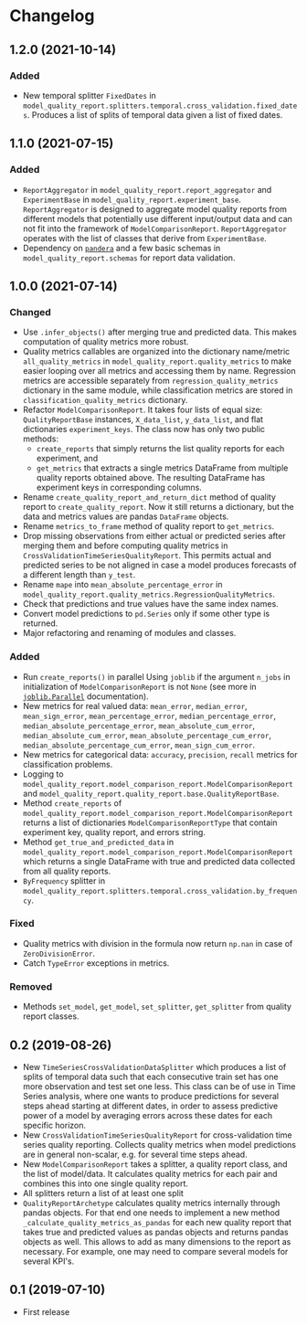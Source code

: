 # Changelog

## 1.2.0 (2021-10-14)
### Added
- New temporal splitter `FixedDates` in `model_quality_report.splitters.temporal.cross_validation.fixed_dates`. Produces a list of splits of temporal data given a list of fixed dates.

## 1.1.0 (2021-07-15)
### Added
- `ReportAggregator` in `model_quality_report.report_aggregator` and `ExperimentBase` in `model_quality_report.experiment_base`. `ReportAggregator` is designed to aggregate model quality reports from different models that potentially use different input/output data and can not fit into the framework of `ModelComparisonReport`. `ReportAggregator` operates with the list of classes that derive from `ExperimentBase`.   
- Dependency on [`pandera`](https://pandera.readthedocs.io/) and a few basic schemas in `model_quality_report.schemas` for report data validation.

## 1.0.0 (2021-07-14)
### Changed
- Use `.infer_objects()` after merging true and predicted data. This makes computation of quality metrics more robust.
- Quality metrics callables are organized into the dictionary name/metric `all_quality_metrics` in `model_quality_report.quality_metrics` to make easier looping over all metrics and accessing them by name. Regression metrics are accessible separately from `regression_quality_metrics` dictionary in the same module, while classification metrics are stored in `classification_quality_metrics` dictionary.
- Refactor `ModelComparisonReport`. It takes four lists of equal size: `QualityReportBase` instances, `X_data_list`, `y_data_list`, and flat dictionaries `experiment_keys`. The class now has only two public methods:
  - `create_reports` that simply returns the list quality reports for each experiment, and
  - `get_metrics` that extracts a single metrics DataFrame from multiple quality reports obtained above. The resulting DataFrame has experiment keys in corresponding columns. 
- Rename `create_quality_report_and_return_dict` method of quality report to `create_quality_report`. Now it still returns a dictionary, but the data and metrics values are pandas `DataFrame` objects.
- Rename `metrics_to_frame` method  of quality report to `get_metrics`.
- Drop missing observations from either actual or predicted series after merging them and before computing quality metrics in `CrossValidationTimeSeriesQualityReport`. This permits actual and predicted series to be not aligned in case a model produces forecasts of a different length than `y_test`. 
- Rename `mape` into `mean_absolute_percentage_error` in `model_quality_report.quality_metrics.RegressionQualityMetrics`.
- Check that predictions and true values have the same index names.
- Convert model predictions to `pd.Series` only if some other type is returned.
- Major refactoring and renaming of modules and classes.
### Added
- Run `create_reports()` in parallel Using `joblib` if the argument `n_jobs` in initialization of `ModelComparisonReport` is not `None` (see more in [`joblib.Parallel`](https://joblib.readthedocs.io/en/latest/generated/joblib.Parallel.html) documentation).
- New metrics for real valued data: `mean_error`, `median_error`, `mean_sign_error`, `mean_percentage_error`, `median_percentage_error`, `median_absolute_percentage_error`, `mean_absolute_cum_error`, `median_absolute_cum_error`, `mean_absolute_percentage_cum_error`, `median_absolute_percentage_cum_error`, `mean_sign_cum_error`. 
- New metrics for categorical data: `accuracy`, `precision`, `recall` metrics for classification problems.
- Logging to `model_quality_report.model_comparison_report.ModelComparisonReport` and `model_quality_report.quality_report.base.QualityReportBase`.
- Method `create_reports` of `model_quality_report.model_comparison_report.ModelComparisonReport` returns a list of dictionaries `ModelComparisonReportType` that contain experiment key, quality report, and errors string.
- Method `get_true_and_predicted_data` in `model_quality_report.model_comparison_report.ModelComparisonReport` which returns a single DataFrame with true and predicted data collected from all quality reports.
- `ByFrequency` splitter in `model_quality_report.splitters.temporal.cross_validation.by_frequency`.
### Fixed
- Quality metrics with division in the formula now return `np.nan` in case of `ZeroDivisionError`. 
- Catch `TypeError` exceptions in metrics.
### Removed
- Methods `set_model`, `get_model`, `set_splitter`, `get_splitter` from quality report classes.

## 0.2 (2019-08-26)
- New `TimeSeriesCrossValidationDataSplitter` which produces a list of splits of temporal data such that each consecutive train set has one more observation and test set one less. This class can be of use in Time Series analysis, where one wants to produce predictions for several steps ahead starting at different dates, in order to assess predictive power of a model by averaging errors across these dates for each specific horizon.
- New `CrossValidationTimeSeriesQualityReport` for cross-validation time series quality reporting. Collects quality metrics when model predictions are in general non-scalar, e.g. for several time steps ahead.
- New `ModelComparisonReport` takes a splitter, a quality report class, and the list of model/data. It calculates quality metrics for each pair and combines this into one single quality report.
- All splitters return a list of at least one split
- `QualityReportArchetype` calculates quality metrics internally through pandas objects. For that end one needs to implement a new method `_calculate_quality_metrics_as_pandas` for each new quality report that takes true and predicted values as pandas objects and returns pandas objects as well. This allows to add as many dimensions to the report as necessary. For example, one may need to compare several models for several KPI's.

## 0.1 (2019-07-10)
- First release
